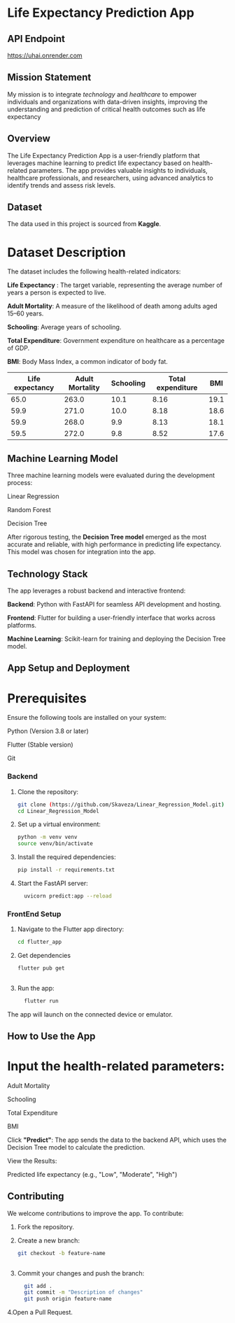 # Life Expectancy Prediction App

## API Endpoint
https://uhai.onrender.com

## Mission Statement
My mission is to integrate *technology* and *healthcare* to empower individuals and organizations with data-driven insights, improving the understanding and prediction of critical health outcomes such as life expectancy

## Overview
The Life Expectancy Prediction App is a user-friendly platform that leverages machine learning to predict life expectancy based on health-related parameters. The app provides valuable insights to individuals, healthcare professionals, and researchers, using advanced analytics to identify trends and assess risk levels.

## Dataset
The data used in this project is sourced from **Kaggle**. 

# Dataset Description
The dataset includes the following health-related indicators:

**Life Expectancy** : The target variable, representing the average number of years a person is expected to live.

**Adult Mortality**: A measure of the likelihood of death among adults aged 15–60 years.

**Schooling**: Average years of schooling.

**Total Expenditure**: Government expenditure on healthcare as a percentage of GDP.

**BMI**: Body Mass Index, a common indicator of body fat.

| Life expectancy | Adult Mortality | Schooling | Total expenditure | BMI  |
|------------------|-----------------|-----------|-------------------|------|
| 65.0            | 263.0           | 10.1      | 8.16              | 19.1 |
| 59.9            | 271.0           | 10.0      | 8.18              | 18.6 |
| 59.9            | 268.0           | 9.9       | 8.13              | 18.1 |
| 59.5            | 272.0           | 9.8       | 8.52              | 17.6 |

## Machine Learning Model

Three machine learning models were evaluated during the development process:

Linear Regression

Random Forest

Decision Tree

After rigorous testing, the **Decision Tree model** emerged as the most accurate and reliable, with high performance in predicting life expectancy.
This model was chosen for integration into the app.

## Technology Stack
The app leverages a robust backend and interactive frontend:

**Backend**: Python with FastAPI for seamless API development and hosting.

**Frontend**: Flutter for building a user-friendly interface that works across platforms.

**Machine Learning**: Scikit-learn for training and deploying the Decision Tree model.

## App Setup and Deployment

# Prerequisites
Ensure the following tools are installed on your system:

Python (Version 3.8 or later)

Flutter (Stable version)

Git

### Backend
1. Clone the repository:
   
   ```bash
   git clone (https://github.com/Skaveza/Linear_Regression_Model.git)
   cd Linear_Regression_Model

3. Set up a virtual environment:
   
   ```bash
   python -m venv venv
   source venv/bin/activate

2. Install the required dependencies:
   
    ```bash
    pip install -r requirements.txt
    
3. Start the FastAPI server:
   
   ```bash
     uvicorn predict:app --reload

### FrontEnd Setup
1. Navigate to the Flutter app directory:
   
   ```bash
   cd flutter_app
   

2. Get dependencies
   
   ```bash
   flutter pub get
    
3. Run the app:
   
   ```bash
     flutter run

The app will launch on the connected device or emulator.

## How to Use the App

# Input the health-related parameters:
Adult Mortality

Schooling

Total Expenditure

BMI

Click **"Predict"**: The app sends the data to the backend API, which uses the Decision Tree model to calculate the prediction.

View the Results:

Predicted life expectancy (e.g., "Low", "Moderate", "High")

## Contributing
We welcome contributions to improve the app. To contribute:

1. Fork the repository.
2. Create a new branch:
   
   ```bash
   git checkout -b feature-name
    
3. Commit your changes and push the branch:
   
   ```bash
     git add .
     git commit -m "Description of changes"
     git push origin feature-name
4.Open a Pull Request.





   
